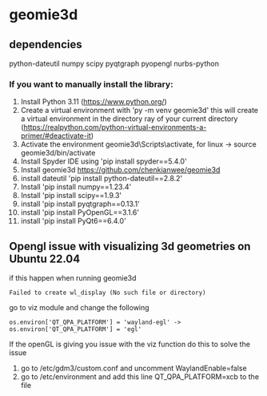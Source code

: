 # geomie3d

## dependencies
python-dateutil
numpy
scipy
pyqtgraph
pyopengl
nurbs-python

### If you want to manually install the library:
1. Install Python 3.11 (https://www.python.org/)
2. Create a virtual environment with 'py -m venv geomie3d' this will create a virtual environment in the directory ray of your current directory (https://realpython.com/python-virtual-environments-a-primer/#deactivate-it)
3. Activate the environment geomie3d\Scripts\activate, for linux -> source geomie3d/bin/activate
4. Install Spyder IDE using 'pip install spyder==5.4.0'
5. Install geomie3d https://github.com/chenkianwee/geomie3d
6. install dateutil 'pip install python-dateutil==2.8.2'
7. Install 'pip install numpy==1.23.4'
8. Install 'pip install scipy==1.9.3'
9. install 'pip install pyqtgraph==0.13.1'
10. install 'pip install PyOpenGL==3.1.6'
11. install 'pip install PyQt6==6.4.0'

## Opengl issue with visualizing 3d geometries on Ubuntu 22.04
if this happen when running geomie3d
```
Failed to create wl_display (No such file or directory)
```
go to viz module and change the following
```
os.environ['QT_QPA_PLATFORM'] = 'wayland-egl' -> os.environ['QT_QPA_PLATFORM'] = 'egl'
```

If the openGL is giving you issue with the viz function do this to solve the issue 
1. go to /etc/gdm3/custom.conf and uncomment WaylandEnable=false
2. go to /etc/environment and add this line QT_QPA_PLATFORM=xcb to the file